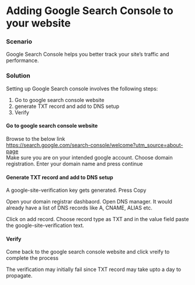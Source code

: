 <div class="stackedit__html"><h1 id="adding-google-search-console-to-your-website">Adding Google Search Console to your website</h1>
<h3 id="scenario">Scenario</h3>
<p>Google Search Console helps you better track your site’s traffic and performance.</p>
<h3 id="solution">Solution</h3>
<p>Setting up Google Search console involves the following steps:</p>
<ol>
<li>Go to google search console website</li>
<li>generate TXT record and add to DNS setup</li>
<li>Verify</li>
</ol>
<h4 id="go-to-google-search-console-website">Go to google search console website</h4>
<p>Browse to the below link<br>
<a href="https://search.google.com/search-console/welcome?utm_source=about-page">https://search.google.com/search-console/welcome?utm_source=about-page</a><br>
Make sure you are on your intended google account. Choose domain registration. Enter your domain name and press continue</p>
<h4 id="generate-txt-record-and-add-to-dns-setup">Generate TXT record and add to DNS setup</h4>
<p>A google-site-verification key gets generated. Press Copy</p>
<p>Open your domain registrar dashbaord. Open DNS manager. It would already have a list of DNS records like A, CNAME, ALIAS etc.</p>
<p>Click on add record. Choose record type as TXT  and in the value field  paste the google-site-verification text.</p>
<h4 id="verify">Verify</h4>
<p>Come back to the google search console website and click vreify to complete the process</p>
<p>The verification may initially fail since TXT record may take upto a day to propagate.</p>
</div>

